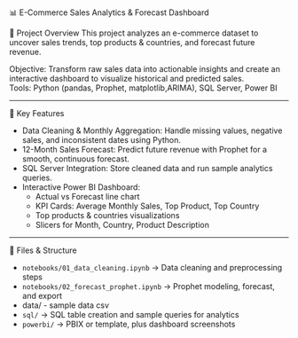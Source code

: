  📊 E-Commerce Sales Analytics & Forecast Dashboard

🔹 Project Overview
This project analyzes an e-commerce dataset to uncover sales trends, top products & countries, and forecast future revenue.  

Objective: Transform raw sales data into actionable insights and create an interactive dashboard to visualize historical and predicted sales.  
Tools: Python (pandas, Prophet, matplotlib,ARIMA), SQL Server, Power BI

---

🌟 Key Features
- Data Cleaning & Monthly Aggregation: Handle missing values, negative sales, and inconsistent dates using Python.  
- 12-Month Sales Forecast: Predict future revenue with Prophet for a smooth, continuous forecast.  
- SQL Server Integration: Store cleaned data and run sample analytics queries.  
- Interactive Power BI Dashboard:
  - Actual vs Forecast line chart  
  - KPI Cards: Average Monthly Sales, Top Product, Top Country  
  - Top products & countries visualizations  
  - Slicers for Month, Country, Product Description

---

📁 Files & Structure
- `notebooks/01_data_cleaning.ipynb` → Data cleaning and preprocessing steps  
- `notebooks/02_forecast_prophet.ipynb` → Prophet modeling, forecast, and export  
-  data/ - sample data csv
- `sql/` → SQL table creation and sample queries for analytics  
- `powerbi/` → PBIX or template, plus dashboard screenshots  

